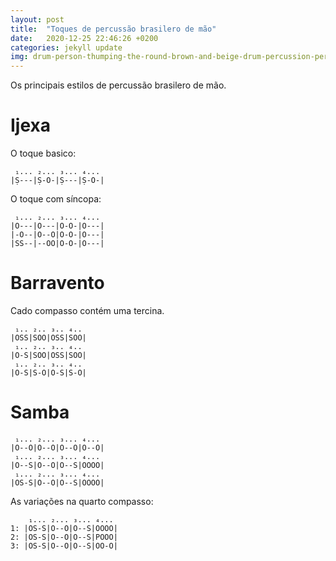 ```yaml
---
layout: post
title:  "Toques de percussão brasilero de mão"
date:   2020-12-25 22:46:26 +0200
categories: jekyll update
img: drum-person-thumping-the-round-brown-and-beige-drum-percussion-percussion-image.jpg
---
```

Os principais estilos de percussão brasilero de mão.

# Ijexa

O toque basico:
```
 ₁... ₂... ₃... ₄...
|Ṣ---|Ṣ-O-|Ṣ---|Ṣ-O-|
```

O toque com síncopa:
```
 ₁... ₂... ₃... ₄...
|O---|O---|O-O-|O---|
|-O--|O--O|O-O-|O---|
|SS--|--OO|O-O-|O---|
```


# Barravento

Cado compasso contém uma tercina.
```
 ₁.. ₂.. ₃.. ₄..
|OSS|SOO|OSS|SOO|
 ₁.. ₂.. ₃.. ₄..
|O-S|SOO|OSS|SOO|
 ₁.. ₂.. ₃.. ₄..
|O-S|S-O|O-S|S-O|
```

# Samba

```
 ₁... ₂... ₃... ₄...
|O--O|O--O|O--O|O--O|
 ₁... ₂... ₃... ₄...
|O--S|O--O|O--S|OOOO|
 ₁... ₂... ₃... ₄...
|OS-S|O--O|O--S|OOOO|
```

As variações na quarto compasso:

```
    ₁... ₂... ₃... ₄...
1: |OS-S|O--O|O--S|OOOO|
2: |OS-S|O--O|O--S|POOO|
3: |OS-S|O--O|O--S|OO-O|
```
